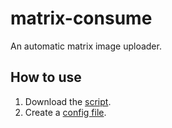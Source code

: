 # matrix-consume

An automatic matrix image uploader.

## How to use

1) Download the [script](matrix-consume).
2) Create a [config file](config.example).
